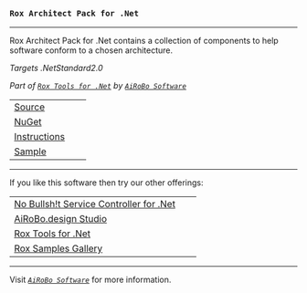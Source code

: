 ### **`Rox Architect Pack for .Net`**
---
Rox Architect Pack for .Net contains a collection of components to help software conform to a chosen architecture.

*Targets .NetStandard2.0*

*Part of [`Rox Tools for .Net`](https://rox.tools/) by [`AiRoBo Software`](https://airobo.software/)*

| | |
| --- | --- |
| [Source](https://github.com/ai-ro-bo/Rox.Architect.Pack/) | &nbsp; &nbsp; | Source code for Architect Pack. |
| [NuGet](https://www.nuget.org/packages/Rox.Architect.Pack/) | | NuGet package for Architect Pack. |
| [Instructions](https://rox.tools/architect/) | | Instructions for usage. |
| [Sample](https://rox.gallery/architect/) | | Sample project for **Rox Tools for .Net** architect. |

---
If you like this software then try our other offerings:

| | |
| --- | --- |
| [No Bullsh!t Service Controller for .Net](https://nobs.services/) | &nbsp; &nbsp; | A No Bullsh!t collection of services for server and clients. |
| [AiRoBo.design Studio](https://airobo.design/) | | Style sheets, Images, GitHub Pages Templates, and more. |
| [Rox Tools for .Net](https://rox.tools/) | | A range of open source components and controls. |
| [Rox Samples Gallery](https://rox.gallery/) | | Samples of Rox components and controls usage. |

---
Visit [*`AiRoBo Software`*](https://airobo.software/) for more information.
